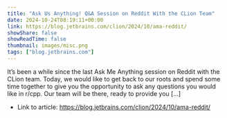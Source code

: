 ```yaml
---
title: "Ask Us Anything! Q&A Session on Reddit With the CLion Team"
date: 2024-10-24T08:19:11+00:00
link: https://blog.jetbrains.com/clion/2024/10/ama-reddit/
showShare: false
showReadTime: false
thumbnail: images/misc.png
tags: ["blog.jetbrains.com"]
---
```

It’s been a while since the last Ask Me Anything session on Reddit with the CLion team. Today, we would like to get back to our roots and spend some time together to give you the opportunity to ask any questions you would like in r/cpp. Our team will be there, ready to provide you […]

- Link to article: https://blog.jetbrains.com/clion/2024/10/ama-reddit/